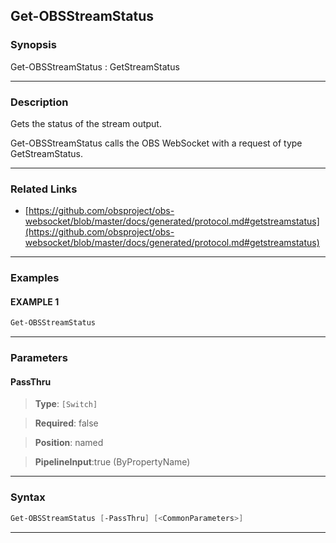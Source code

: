 Get-OBSStreamStatus
-------------------
### Synopsis
Get-OBSStreamStatus : GetStreamStatus

---
### Description

Gets the status of the stream output.


Get-OBSStreamStatus calls the OBS WebSocket with a request of type GetStreamStatus.

---
### Related Links
* [https://github.com/obsproject/obs-websocket/blob/master/docs/generated/protocol.md#getstreamstatus](https://github.com/obsproject/obs-websocket/blob/master/docs/generated/protocol.md#getstreamstatus)



---
### Examples
#### EXAMPLE 1
```PowerShell
Get-OBSStreamStatus
```

---
### Parameters
#### **PassThru**

> **Type**: ```[Switch]```

> **Required**: false

> **Position**: named

> **PipelineInput**:true (ByPropertyName)



---
### Syntax
```PowerShell
Get-OBSStreamStatus [-PassThru] [<CommonParameters>]
```
---
